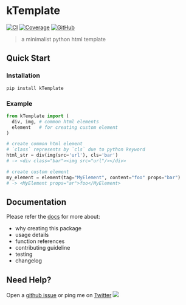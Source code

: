 # kTemplate

[![CI][ci-badge]][ci-url] [![Coverage][coverage-badge]][coverage-url] [![GitHub][MIT-badge]][MIT-url]

> a minimalist python html template

## Quick Start

### Installation

`pip install kTemplate`

### Example

```python
from kTemplate import (
  div, img, # common html elements
  element   # for creating custom element
)

# create common html element
# `class` represents by `cls` due to python keyword
html_str = div(img(src='url'), cls='bar')
# -> <div class="bar"><img src="url"/></div>

# create custom element
my_element = element(tag="MyElement", content="foo" props="bar")
# -> <MyElement props="ar">foo</MyElement>
```

## Documentation

Please refer the [docs](https://hoishing.github.io/kTemplate) for more about:

- why creating this package
- usage details
- function references
- contributing guideline
- testing
- changelog

## Need Help?

Open a [github issue](https://github.com/hoishing/kTemplate/issues) or ping me on [Twitter](https://twitter.com/hoishing) ![](https://api.iconify.design/logos/twitter.svg?width=20)

[ci-badge]: https://github.com/hoishing/kTemplate/actions/workflows/ci.yml/badge.svg
[ci-url]: https://github.com/hoishing/kTemplate/actions/workflows/ci.yml
[coverage-badge]: https://hoishing.github.io/kTemplate/assets/coverage-badge.svg
[coverage-url]: https://hoishing.github.io/kTemplate/assets/coverage/
[MIT-badge]: https://img.shields.io/github/license/hoishing/kTemplate
[MIT-url]: https://opensource.org/licenses/MIT
